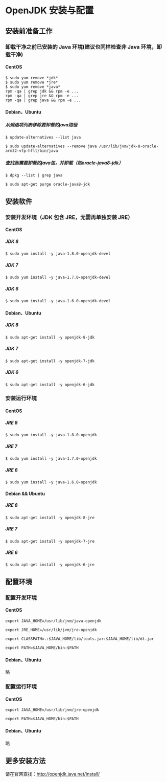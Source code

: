 
# OpenJDK 安装与配置

## 安装前准备工作

### 卸载干净之前已安装的 Java 环境(建议也同样检查非 Java 环境，卸载干净)

#### CentOS

	$ sudo yum remove *jdk*
	$ sudo yum remove *jre*
	$ sudo yum remove *java*
	rpm -qa | grep jdk && rpm -e ...
	rpm -qa | grep jre && rpm -e ...
	rpm -qa | grep java && rpm -e ...

#### Debian、Ubuntu

##### 从候选项列表移除要卸载的java路径

	$ update-alternatives --list java

	$ sudo update-alternatives --remove java /usr/lib/jvm/jdk-8-oracle-arm32-vfp-hflt/bin/java

##### 查找到需要卸载的java包，并卸载（如oracle-java8-jdk）

	$ dpkg --list | grep java

	$ sudo apt-get purge oracle-java8-jdk

## 安装软件

### 安装开发环境（JDK 包含 JRE，无需再单独安装 JRE）

#### CentOS

##### JDK 8

	$ sudo yum install -y java-1.8.0-openjdk-devel

##### JDK 7

	$ sudo yum install -y java-1.7.0-openjdk-devel

##### JDK 6

	$ sudo yum install -y java-1.6.0-openjdk-devel

#### Debian、Ubuntu

##### JDK 8

	$ sudo apt-get install -y openjdk-8-jdk

##### JDK 7

	$ sudo apt-get install -y openjdk-7-jdk

##### JDK 6

	$ sudo apt-get install -y openjdk-6-jdk

### 安装运行环境

#### CentOS

##### JRE 8

	$ sudo yum install -y java-1.8.0-openjdk

##### JRE 7

	$ sudo yum install -y java-1.7.0-openjdk

##### JRE 6

	$ sudo yum install -y java-1.6.0-openjdk

#### Debian && Ubuntu

##### JRE 8

	$ sudo apt-get install -y openjdk-8-jre

##### JRE 7

	$ sudo apt-get install -y openjdk-7-jre

##### JRE 6

	$ sudo apt-get install -y openjdk-6-jre

## 配置环境

### 配置开发环境

#### CentOS

	export JAVA_HOME=/usr/lib/jvm/java-openjdk

	export JRE_HOME=/usr/lib/jvm/jre-openjdk

	export CLASSPATH=.:$JAVA_HOME/lib/tools.jar:$JAVA_HOME/lib/dt.jar

	export PATH=$JAVA_HOME/bin:$PATH

#### Debian、Ubuntu

略

### 配置运行环境

#### CentOS

	export JAVA_HOME=/usr/lib/jvm/jre-openjdk

	export PATH=$JAVA_HOME/bin:$PATH

#### Debian、Ubuntu

略

## 更多安装方法
请在官网查找：http://openjdk.java.net/install/



